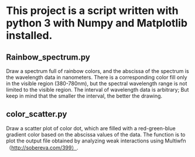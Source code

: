 # This project is a script written with python 3 with Numpy and Matplotlib installed.

## Rainbow_spectrum.py
Draw a spectrum full of rainbow colors, and the abscissa of the spectrum is the wavelength data in nanometers. There is a corresponding color fill only in the visible region (380-780nm), but the spectral wavelength range is not limited to the visible region. The interval of wavelength data is arbitrary; But keep in mind that the smaller the interval, the better the drawing.

## color_scatter.py
Draw a scatter plot of color dot, which are filled with a red-green-blue gradient color based on the abscissa values of the data. The function is to plot the output file obtained by analyzing weak interactions using Multiwfn （http://sobereva.com/399）.
